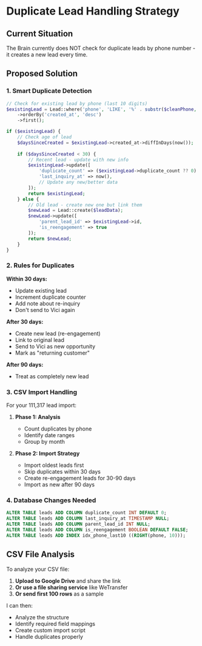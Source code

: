 # Duplicate Lead Handling Strategy

## Current Situation
The Brain currently does NOT check for duplicate leads by phone number - it creates a new lead every time.

## Proposed Solution

### 1. Smart Duplicate Detection
```php
// Check for existing lead by phone (last 10 digits)
$existingLead = Lead::where('phone', 'LIKE', '%' . substr($cleanPhone, -10))
    ->orderBy('created_at', 'desc')
    ->first();

if ($existingLead) {
    // Check age of lead
    $daysSinceCreated = $existingLead->created_at->diffInDays(now());
    
    if ($daysSinceCreated < 30) {
        // Recent lead - update with new info
        $existingLead->update([
            'duplicate_count' => ($existingLead->duplicate_count ?? 0) + 1,
            'last_inquiry_at' => now(),
            // Update any new/better data
        ]);
        return $existingLead;
    } else {
        // Old lead - create new one but link them
        $newLead = Lead::create($leadData);
        $newLead->update([
            'parent_lead_id' => $existingLead->id,
            'is_reengagement' => true
        ]);
        return $newLead;
    }
}
```

### 2. Rules for Duplicates

**Within 30 days:**
- Update existing lead
- Increment duplicate counter
- Add note about re-inquiry
- Don't send to Vici again

**After 30 days:**
- Create new lead (re-engagement)
- Link to original lead
- Send to Vici as new opportunity
- Mark as "returning customer"

**After 90 days:**
- Treat as completely new lead

### 3. CSV Import Handling

For your 111,317 lead import:

1. **Phase 1: Analysis**
   - Count duplicates by phone
   - Identify date ranges
   - Group by month

2. **Phase 2: Import Strategy**
   - Import oldest leads first
   - Skip duplicates within 30 days
   - Create re-engagement leads for 30-90 days
   - Import as new after 90 days

### 4. Database Changes Needed

```sql
ALTER TABLE leads ADD COLUMN duplicate_count INT DEFAULT 0;
ALTER TABLE leads ADD COLUMN last_inquiry_at TIMESTAMP NULL;
ALTER TABLE leads ADD COLUMN parent_lead_id INT NULL;
ALTER TABLE leads ADD COLUMN is_reengagement BOOLEAN DEFAULT FALSE;
ALTER TABLE leads ADD INDEX idx_phone_last10 ((RIGHT(phone, 10)));
```

## CSV File Analysis

To analyze your CSV file:

1. **Upload to Google Drive** and share the link
2. **Or use a file sharing service** like WeTransfer
3. **Or send first 100 rows** as a sample

I can then:
- Analyze the structure
- Identify required field mappings
- Create custom import script
- Handle duplicates properly
